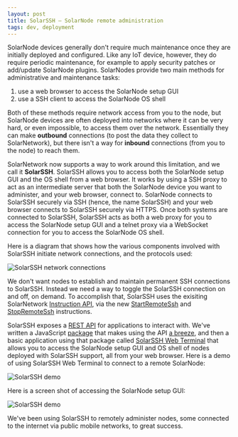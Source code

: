 ```yaml
---
layout: post
title: SolarSSH — SolarNode remote administration
tags: dev, deployment
---
```

SolarNode devices generally don't require much maintenance once they are initially deployed and
configured. Like any IoT device, however, they do require periodic maintenance, for example to apply
security patches or add/update SolarNode plugins. SolarNodes provide two main methods for
administrative and maintenance tasks:

 1. use a web browser to access the SolarNode setup GUI
 2. use a SSH client to access the SolarNode OS shell

Both of these methods require network access from you to the node, but SolarNode devices are
often deployed into networks where it can be very hard, or even impossible, to access them over the
network. Essentially they can make **outbound** connections (to post the data they collect to
SolarNetwork), but there isn't a way for **inbound** connections (from you to the node) to reach
them.

SolarNetwork now supports a way to work around this limitation, and we call it **SolarSSH**.
SolarSSH allows you to access both the SolarNode setup GUI and the OS shell from a web browser. It
works by using a SSH proxy to act as an intermediate server that both the SolarNode device you want
to administer, and your web browser, connect to. SolarNode connects to SolarSSH securely via SSH
(hence, the name SolarSSH) and your web browser connects to SolarSSH securely via HTTPS. Once both
systems are connected to SolarSSH, SolarSSH acts as both a web proxy for you to access the SolarNode
setup GUI and a telnet proxy via a WebSocket connection for you to access the SolarNode OS shell.

Here is a diagram that shows how the various components involved with SolarSSH initiate network
connections, and the protocols used:

![SolarSSH network connections]({{site.baseurl}}/images/news/solarssh-network-connections.png)

We don't want nodes to establish and maintain permanent SSH connections to SolarSSH. Instead we need
a way to toggle the SolarSSH connection on and off, on demand. To accomplish that, SolarSSH uses the
exisiting SolarNetwork [Instruction API][instr-api], via the new [StartRemoteSsh][start-ssh] and
[StopRemoteSsh][stop-ssh] instructions.

SolarSSH exposes a [REST API][api] for applications to interact with. We've written a JavaScript
[package][js-npm] that makes using the API [a breeze][js-doc], and then a basic application using that package
called [SolarSSH Web Terminal][webterm] that allows you to access the SolarNode setup GUI and OS
shell of nodes deployed with SolarSSH support, all from your web browser. Here is a demo of using
SolarSSH Web Terminal to connect to a remote SolarNode:

![SolarSSH demo]({{site.baseurl}}/images/news/solarssh-demo-shell.gif)

Here is a screen shot of accessing the SolarNode setup GUI:

![SolarSSH demo]({{site.baseurl}}/images/news/solarssh-demo-http-proxy.png)

We've been using SolarSSH to remotely administer nodes, some connected to the internet via public
mobile networks, to great success.

[instr-api]: https://github.com/SolarNetwork/solarnetwork/wiki/SolarUser-API#queue-instruction
[start-ssh]: https://github.com/SolarNetwork/solarnetwork/wiki/SolarUser-API-enumerated-types#startremotessh
[stop-ssh]: https://github.com/SolarNetwork/solarnetwork/wiki/SolarUser-API-enumerated-types#stopremotessh
[api]: https://github.com/SolarNetwork/solarnetwork/wiki/SolarSSH-API
[webterm]: https://github.com/SolarNetwork/solarnetwork-mysolarnode
[js-npm]: https://www.npmjs.com/package/solarnetwork-api-ssh
[js-doc]: {{site.baseurl}}/docs/api/js/solarnetwork-api-ssh/0.2.2/
